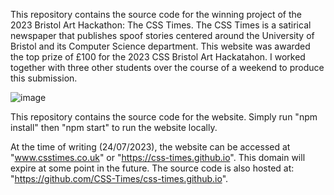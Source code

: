 This repository contains the source code for the winning project of the 2023 Bristol Art Hackathon: The CSS Times. The CSS Times is a satirical newspaper that publishes spoof stories centered around the University of Bristol and its Computer Science department. This website was awarded the top prize of £100 for the 2023 CSS Bristol Art Hackatahon. I worked together with three other students over the course of a weekend to produce this submission.

![image](https://github.com/philipmortimer/CSS-Times/assets/64362945/c97d5b47-61eb-4da3-ab0e-ec39ef47c743)

This repository contains the source code for the website. Simply run "npm install" then "npm start" to run the website locally.

At the time of writing (24/07/2023), the website can be accessed at "www.csstimes.co.uk" or "https://css-times.github.io". This domain will expire at some point in the future. The source code is also hosted at: "https://github.com/CSS-Times/css-times.github.io".
